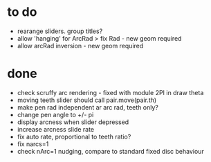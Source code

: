 # to do
* rearange sliders. group titles?
* allow 'hanging' for ArcRad > fix Rad - new geom required
* allow arcRad inversion - new geom required

# done
* check scruffy arc rendering - fixed with module 2PI in draw theta
* moving teeth slider should call pair.move(pair.th)
* make pen rad independent ar arc rad, teeth only?
* change pen angle to +/- pi
* display arcness when slider depressed 
* increase arcness slide rate
* fix auto rate, proportional to teeth ratio?
* fix narcs=1
* check nArc=1 nudging, compare to standard fixed disc behaviour